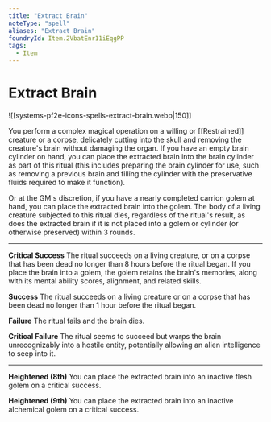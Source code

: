 ```yaml
---
title: "Extract Brain"
noteType: "spell"
aliases: "Extract Brain"
foundryId: Item.2VbatEnr11iEqgPP
tags:
  - Item
---
```


# Extract Brain
![[systems-pf2e-icons-spells-extract-brain.webp|150]]

You perform a complex magical operation on a willing or [[Restrained]] creature or a corpse, delicately cutting into the skull and removing the creature's brain without damaging the organ. If you have an empty brain cylinder on hand, you can place the extracted brain into the brain cylinder as part of this ritual (this includes preparing the brain cylinder for use, such as removing a previous brain and filling the cylinder with the preservative fluids required to make it function).

Or at the GM's discretion, if you have a nearly completed carrion golem at hand, you can place the extracted brain into the golem. The body of a living creature subjected to this ritual dies, regardless of the ritual's result, as does the extracted brain if it is not placed into a golem or cylinder (or otherwise preserved) within 3 rounds.

* * *

**Critical Success** The ritual succeeds on a living creature, or on a corpse that has been dead no longer than 8 hours before the ritual began. If you place the brain into a golem, the golem retains the brain's memories, along with its mental ability scores, alignment, and related skills.

**Success** The ritual succeeds on a living creature or on a corpse that has been dead no longer than 1 hour before the ritual began.

**Failure** The ritual fails and the brain dies.

**Critical Failure** The ritual seems to succeed but warps the brain unrecognizably into a hostile entity, potentially allowing an alien intelligence to seep into it.

* * *

**Heightened (8th)** You can place the extracted brain into an inactive flesh golem on a critical success.

**Heightened (9th)** You can place the extracted brain into an inactive alchemical golem on a critical success.
